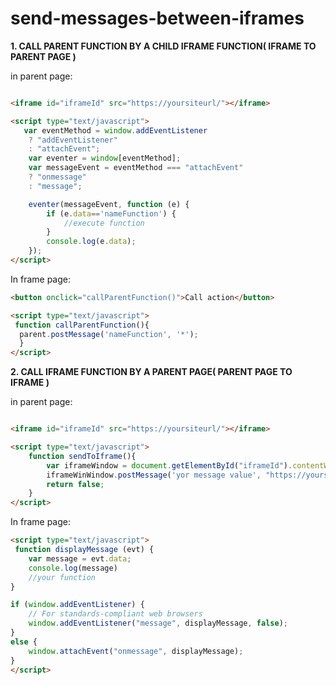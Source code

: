 # send-messages-between-iframes

**1. CALL PARENT FUNCTION BY A CHILD IFRAME FUNCTION( IFRAME TO PARENT PAGE )**

in parent page:
```html

<iframe id="iframeId" src="https://yoursiteurl/"></iframe>

<script type="text/javascript">
   var eventMethod = window.addEventListener
    ? "addEventListener"
    : "attachEvent";
    var eventer = window[eventMethod];
    var messageEvent = eventMethod === "attachEvent"
    ? "onmessage"
    : "message";

    eventer(messageEvent, function (e) {       
        if (e.data=='nameFunction') {
            //execute function
        }
        console.log(e.data);
    });
</script>
```

In frame page:
```html
<button onclick="callParentFunction()">Call action</button>

<script type="text/javascript">
 function callParentFunction(){
  parent.postMessage('nameFunction', '*');
  }
</script>
```

**2. CALL IFRAME FUNCTION BY A PARENT PAGE( PARENT PAGE TO IFRAME )**

in parent page:
```html

<iframe id="iframeId" src="https://yoursiteurl/"></iframe>

<script type="text/javascript">
    function sendToIframe(){
        var iframeWindow = document.getElementById("iframeId").contentWindow;
        iframeWinWindow.postMessage('yor message value', "https://yoursiteurl/");
        return false;
    }
</script>
```

In frame page:
```html
<script type="text/javascript">
 function displayMessage (evt) {
    var message = evt.data;
    console.log(message)
    //your function 
}

if (window.addEventListener) {
    // For standards-compliant web browsers
    window.addEventListener("message", displayMessage, false);
}
else {
    window.attachEvent("onmessage", displayMessage);
}
</script>
```
